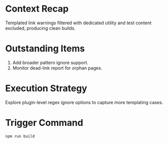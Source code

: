 # Context Recap

Templated link warnings filtered with dedicated utility and test content excluded, producing clean
builds.

# Outstanding Items

1. Add broader pattern ignore support.
2. Monitor dead-link report for orphan pages.

# Execution Strategy

Explore plugin-level regex ignore options to capture more templating cases.

# Trigger Command

`npm run build`
